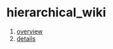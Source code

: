 # hierarchical_wiki

  1. [overview](./01_overview/overview.md)
  2. [details](./02_details/details.md)
